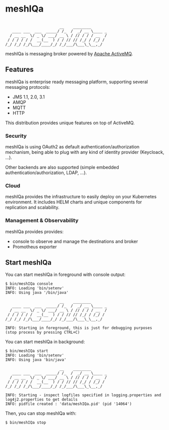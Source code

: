 # meshIQa

```

                        __    ________        
   ____ ___  ___  _____/ /_  /  _/ __ \____ _
  / __ __  \/ _ \/ ___/ __ \ / // / / / __  /
 / / / / / /  __(__  ) / / // // /_/ / /_/ / 
/_/ /_/ /_/\___/____/_/ /_/___/\___\_\__,_/  

```

meshIQa is messaging broker powered by [Apache ActiveMQ](https://activemq.apache.org).

## Features

meshIQa is enterprise ready messaging platform, supporting several messaging protocols:
- JMS 1.1, 2.0, 3.1
- AMQP
- MQTT
- HTTP

This distribution provides unique features on top of ActiveMQ.

### Security

meshIQa is using OAuth2 as default authentication/authorization mechanism, being able to plug with any kind of identity provider (Keycloack, ...).

Other backends are also supported (simple embedded authentication/authorization, LDAP, ...).

### Cloud

meshIQa provides the infrastructure to easily deploy on your Kubernetes environment. It includes HELM charts and unique components for replication and scalability.

### Management & Observability

meshIQa provides provides:
* console to observe and manage the destinations and broker
* Promotheus exporter

## Start meshIQa

You can start meshIQa in foreground with console output:

```
$ bin/meshIQa console
INFO: Loading 'bin/setenv'
INFO: Using java '/bin/java'

                        __    ________        
   ____ ___  ___  _____/ /_  /  _/ __ \____ _
  / __ __  \/ _ \/ ___/ __ \ / // / / / __  /
 / / / / / /  __(__  ) / / // // /_/ / /_/ / 
/_/ /_/ /_/\___/____/_/ /_/___/\___\_\__,_/  

INFO: Starting in foreground, this is just for debugging purposes (stop process by pressing CTRL+C)
```

You can start meshIQa in background:

```
$ bin/meshIQa start
INFO: Loading 'bin/setenv'
INFO: Using java 'bin/java'

                        __    ________        
   ____ ___  ___  _____/ /_  /  _/ __ \____ _
  / __ __  \/ _ \/ ___/ __ \ / // / / / __  /
 / / / / / /  __(__  ) / / // // /_/ / /_/ / 
/_/ /_/ /_/\___/____/_/ /_/___/\___\_\__,_/  

INFO: Starting - inspect logfiles specified in logging.properties and log4j2.properties to get details
INFO: pidfile created : 'data/meshIQa.pid' (pid '14064')
```

Then, you can stop meshIQa with:

```
$ bin/meshIQa stop
```